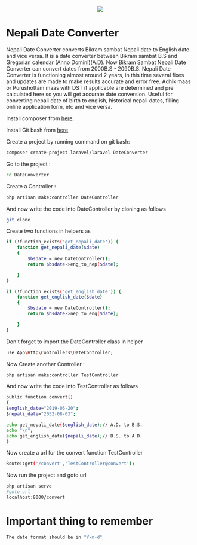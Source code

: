 <p align="center"><img src="https://laravel.com/assets/img/components/logo-laravel.svg"></p>

# Nepali Date Converter

Nepali Date Converter converts Bikram sambat Nepali date to English date and vice versa. It is a date converter between Bikram sambat B.S and Gregorian calendar (Anno Domini)(A.D). Now Bikram Sambat Nepali Date Converter can convert dates from 2000B.S - 2090B.S. Nepali Date Converter is functioning almost around 2 years, in this time several fixes and updates are made to make results accurate and error free. Adhik maas or Purushottam maas with DST if applicable are determined and pre calculated here so you will get accurate date conversion. Useful for converting nepali date of birth to english, historical nepali dates, filling online application form, etc and vice versa.

Install composer from [here](https://getcomposer.org/Composer-Setup.exe).

Install Git bash from [here](https://git-scm.com/download/win)

Create a project by running command on git bash:
``` bash
composer create-project laravel/laravel DateConverter
```
Go to the project :
``` bash
cd DateConverter
```
Create a Controller :
``` bash
php artisan make:controller DateController
```
And now write the code into DateController by cloning  as follows
``` bash
git clone
```
Create two functions in helpers as
``` bash
if (!function_exists('get_nepali_date')) {
    function get_nepali_date($date)
    {
        $bsdate = new DateController();
        return $bsdate->eng_to_nep($date);

    }
}

if (!function_exists('get_english_date')) {
    function get_english_date($date)
    {
        $bsdate = new DateController();
        return $bsdate->nep_to_eng($date);

    }
}

```
Don't forget to import the DateController class in helper
``` bash
use App\Http\Controllers\DateController;
```
Now Create another Controller :
``` bash
php artisan make:controller TestController
```
And now write the code into TestController as follows
``` bash
public function convert()
{
$english_date="2019-06-20";
$nepali_date="2052-08-03";

echo get_nepali_date($english_date);// A.D. to B.S.
echo "\n";
echo get_english_date($nepali_date);// B.S. to A.D.
}
```
Now create a url for the convert function TestController
``` bash
Route::get('/convert','TestController@convert');
```
Now run the project and goto url
``` bash
php artisan serve
#goto url
localhost:8000/convert
```
# Important thing to remember
``` bash
The date format should be in "Y-m-d"
```

